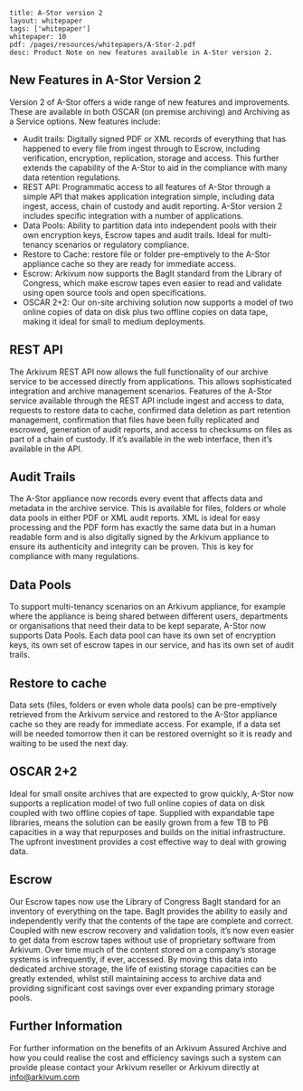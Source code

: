 ```title: A-Stor version 2layout: whitepapertags: ['whitepaper']whitepaper: 10pdf: /pages/resources/whitepapers/A-Stor-2.pdfdesc: Product Note on new features available in A-Stor version 2.```## New Features in A-Stor Version 2Version 2 of A-Stor offers a wide range of new features and improvements.   These are available in both OSCAR (on premise archiving) and Archiving as a Service options.   New features include:+ Audit trails:  Digitally signed PDF or XML records of everything that has happened to every file from ingest through to Escrow, including verification, encryption, replication, storage and access. This further extends the capability of the A-Stor to aid in the compliance with many data retention regulations. + REST API:  Programmatic access to all features of A-Stor through a simple API that makes application integration simple, including data ingest, access, chain of custody and audit reporting. A-Stor version 2 includes specific integration with a number of applications.+ Data Pools:  Ability to partition data into independent pools with their own encryption keys, Escrow tapes and audit trails.  Ideal for multi-tenancy scenarios or regulatory compliance.+ Restore to Cache: restore file or folder pre-emptively to the A-Stor appliance cache so they are ready for immediate access.+ Escrow: Arkivum now supports the BagIt standard from the Library of Congress, which make escrow tapes even easier to read and validate using open source tools and open specifications.+ OSCAR 2+2:  Our on-site archiving solution now supports a model of two online copies of data on disk plus two offline copies on data tape, making it ideal for small to medium deployments.## REST APIThe Arkivum REST API now allows the full functionality of our archive service to be accessed directly from applications.  This allows sophisticated integration and archive management scenarios.  Features of the A-Stor service available through the REST API include ingest and access to data, requests to restore data to cache, confirmed data deletion as part retention management, confirmation that files have been fully replicated and escrowed, generation of audit reports, and access to checksums on files as part of a chain of custody.  If it’s available in the web interface, then it’s available in the API. ## Audit TrailsThe A-Stor appliance now records every event that affects data and metadata in the archive service.   This is available for files, folders or whole data pools in either PDF or XML audit reports.   XML is ideal for easy processing and the PDF form has exactly the same data but in a human readable form and is also digitally signed by the Arkivum appliance to ensure its authenticity and integrity can be proven. This is key for compliance with many regulations.## Data PoolsTo support multi-tenancy scenarios on an Arkivum appliance, for example where the appliance is being shared between different users, departments or organisations that need their data to be kept separate, A-Stor now supports Data Pools.  Each data pool can have its own set of encryption keys, its own set of escrow tapes in our service, and has its own set of audit trails.   ## Restore to cacheData sets (files, folders or even whole data pools) can be pre-emptively retrieved from the Arkivum service and restored to the A-Stor appliance cache so they are ready for immediate access.  For example, if a data set will be needed tomorrow then it can be restored overnight so it is ready and waiting to be used the next day.## OSCAR 2+2Ideal for small onsite archives that are expected to grow quickly, A-Stor now supports a replication model of two full online copies of data on disk coupled with two offline copies of tape.  Supplied with expandable tape libraries, means the solution can be easily grown from a few TB to PB capacities in a way that repurposes and builds on the initial infrastructure.   The upfront investment provides a cost effective way to deal with growing data. ## EscrowOur Escrow tapes now use the Library of Congress BagIt standard for an inventory of everything on the tape.  BagIt provides the ability to easily and independently verify that the contents of the tape are complete and correct.  Coupled with new escrow recovery and validation tools, it’s now even easier to get data from escrow tapes without use of proprietary software from Arkivum.Over time much of the content stored on a company’s storage systems is infrequently, if ever, accessed. By moving this data into dedicated archive storage, the life of existing storage capacities can be greatly extended, whilst still maintaining access to archive data and providing significant cost savings over ever expanding primary storage pools. ## Further InformationFor further information on the benefits of an Arkivum Assured Archive and how you could realise the cost and efficiency savings such a system can provide please contact your Arkivum reseller or Arkivum directly at info@arkivum.com